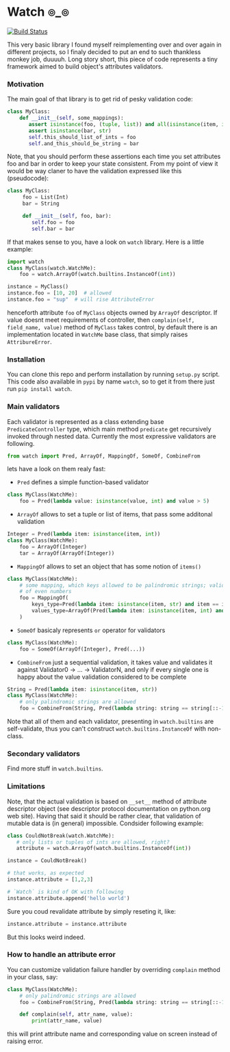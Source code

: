 # Watch ๏_๏
[![Build Status](https://api.travis-ci.org/magniff/watch.svg?branch=master)](https://travis-ci.org/magniff/watch)

This very basic library I found myself reimplementing over and over again in different projects, so I finaly decided to put an end to such thankless monkey job, duuuuh. Long story short, this piece of code represents a tiny framework aimed to build object's attributes validators.

### Motivation
The main goal of that library is to get rid of pesky validation code:
```python
class MyClass:
    def __init__(self, some_mappings):
       assert isinstance(foo, (tuple, list)) and all(isinstance(item, int) for item in foo)
       assert isinstance(bar, str)
       self.this_should_list_of_ints = foo
       self.and_this_should_be_string = bar
```
Note, that you should perform these assertions each time you set attributes foo and bar in order to keep your state consistent.
From my point of view it would be way claner to have the validation expressed like this (pseudocode):
```python
class MyClass:
     foo = List(Int)
     bar = String

     def __init__(self, foo, bar):
        self.foo = foo
        self.bar = bar
```
If that makes sense to you, have a look on `watch` library. Here is a little example:
```python
import watch
class MyClass(watch.WatchMe):
    foo = watch.ArrayOf(watch.builtins.InstanceOf(int)) 

instance = MyClass()
instance.foo = [10, 20]  # allowed
instance.foo = "sup"  # will rise AttributeError
```
henceforth attribute `foo` of `MyClass` objects owned by `ArrayOf` descriptor. If value doesnt meet requirements of controller, then `complain(self, field_name, value)` method of `MyClass` takes control, by default there is an implementation located in `WatchMe` base class, that simply raises `AttribureError`.

### Installation
You can clone this repo and perform installation by running `setup.py` script. This code also available in `pypi` by name `watch`, so to get it from there just run `pip install watch`.

### Main validators
Each validator is represented as a class extending base `PredicateController` type, which main method `predicate` get recursively invoked through nested data. Currently the most expressive validators are following.
```python
from watch import Pred, ArrayOf, MappingOf, SomeOf, CombineFrom
```
lets have a look on them realy fast:
* `Pred` defines a simple function-based validator
```python
class MyClass(WatchMe):
    foo = Pred(lambda value: isinstance(value, int) and value > 5)
```
* `ArrayOf` allows to set a tuple or list of items, that pass some additonal validation
```python
Integer = Pred(lambda item: isinstance(item, int))
class MyClass(WatchMe):
    foo = ArrayOf(Integer)
    tar = ArrayOf(ArrayOf(Integer))
```
* `MappingOf` allows to set an object that has some notion of `items()`
```python
class MyClass(WatchMe):
    # some mapping, which keys allowed to be palindromic strings; valid values are lists
    # of even numbers
    foo = MappingOf(
        keys_type=Pred(lambda item: isinstance(item, str) and item == item[::-1])),
        values_type=ArrayOf(Pred(lambda item: isinstance(item, int) and not item % 2))
    )
```

* `SomeOf` basicaly represents `or` operator for validators
```python
class MyClass(WatchMe):
    foo = SomeOf(ArrayOf(Integer), Pred(...))
```
* `CombineFrom` just a sequential validation, it takes value and validates it against Validator0 -> ... -> ValidatorN, and only if every single one is happy about the value validation considered to be complete
```python
String = Pred(lambda item: isinstance(item, str))
class MyClass(WatchMe):
    # only palindromic strings are allowed
    foo = CombineFrom(String, Pred(lambda string: string == string[::-1]))
```
Note that all of them and each validator, presenting in `watch.builtins` are self-validate, thus you can't construct `watch.builtins.InstanceOf` with non-class.

### Secondary validators
Find more stuff in `watch.builtins`.

### Limitations
Note, that the actual validation is based on `__set__` method of attribute descriptor object (see descriptor protocol documentation on python.org web site). Having that said it should be rather clear, that validation of mutable data is (in general) impossible. Condsider following example:
```python
class CouldNotBreak(watch.WatchMe):
   # only lists or tuples of ints are allowed, right?
   attribute = watch.ArrayOf(watch.builtins.InstanceOf(int))

instance = CouldNotBreak()

# that works, as expected
instance.attribute = [1,2,3]

# `Watch` is kind of OK with following
instance.attribute.append('hello world')
```
Sure you coud revalidate attribute by simply reseting it, like:
```python
instance.attribute = instance.attribute
```
But this looks weird indeed.

### How to handle an attribute error
You can customize validation failure handler by overriding `complain` method in your class, say:
```python
class MyClass(WatchMe):
    # only palindromic strings are allowed
    foo = CombineFrom(String, Pred(lambda string: string == string[::-1]))

    def complain(self, attr_name, value):
        print(attr_name, value)
```
this will print attribute name and corresponding value on screen instead of raising error.

